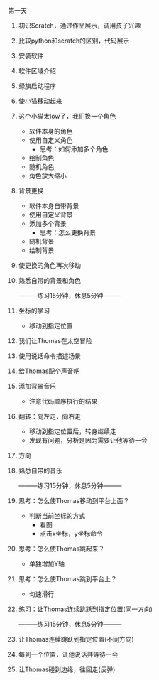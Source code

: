 第一天

1. 初识Scratch，通过作品展示，调用孩子兴趣

2. 比较python和scratch的区别，代码展示

3. 安装软件

4. 软件区域介绍

5. 绿旗启动程序

6. 使小猫移动起来

7. 这个小猫太low了，我们换一个角色

   - 软件本身的角色
   - 使用自定义角色
     - 思考：如何添加多个角色
   - 绘制角色
   - 随机角色
   - 角色放大缩小

8. 背景更换

   - 软件本身自带背景
   - 使用自定义背景
   - 添加多个背景
     - 思考：怎么更换背景
   - 随机背景
   - 绘制背景

9. 使更换的角色再次移动

10. 熟悉自带的背景和角色

    ———练习15分钟，休息5分钟——— 

11. 坐标的学习

    - 移动到指定位置

12. 我们让Thomas在太空冒险

13. 使用说话命令描述场景

14. 给Thomas配个声音吧

15. 添加背景音乐

    - 注意代码顺序执行的结果

16. 翻转：向左走，向右走

    - 移动到指定位置后，转身继续走
    - 发现有问题，分析是因为需要让他等待一会

17. 方向

18. 熟悉自带的音乐

    ———练习15分钟，休息5分钟——— 

19. 思考：怎么使Thomas移动到平台上面？

    - 判断当前坐标的方式
      - 看图
      - 点击x坐标，y坐标命令

20. 思考：怎么使Thomas跳起来？

    - 单独增加Y轴

21. 思考：怎么使Thomas跳到平台上？

    - 匀速滑行

22. 练习：让Thomas连续跳跃到指定位置(同一方向)

    ———练习15分钟，休息5分钟——— 

23. 让Thomas连续跳跃到指定位置(不同方向)

24. 每到一个位置，让他说话并等待一会

25. 让Thomas碰到边缘，往回走(反弹)

    

